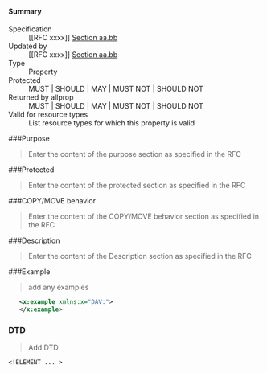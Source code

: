 <!-- --- title: property template -->

<div id="summary-box" markdown="1">
<h4>Summary</h4>

<dl>
<dt>Specification</dt>
<!-- insert the RFC number and the link to the original specification of this property -->
<dd markdown="1">[[RFC xxxx]]
<a href="http://tools.ietf.org/html/rfcxxxx#section-aa.bb">Section aa.bb</a>
</dd>
<dt>Updated by</dt>
<!-- insert the RFC number and the link to the updating specification or remove this section -->
<dd markdown="1">[[RFC xxxx]]
<a href="http://tools.ietf.org/html/rfcxxxx#section-aa.bb">Section aa.bb</a>
</dd>
<dt>Type</dt>
<dd markdown="1">Property
</dd>
<dt>Protected</dt>
<dd markdown="1">MUST | SHOULD | MAY | MUST NOT | SHOULD NOT
</dd>
<dt>Returned by allprop</dt>
<dd markdown="1">MUST | SHOULD | MAY | MUST NOT | SHOULD NOT
</dd>
<dt>Valid for resource types</dt>
<dd markdown="1">List resource types for which this property is valid
</dd>
</dl>

</div>

<!-- below is a list of common sections for property definitions. Adjust the list as needed. Don't forget to block-quote any text that's copied from the RFC -->

###Purpose
> Enter the content of the purpose section as specified in the RFC

###Protected
> Enter the content of the protected section as specified in the RFC

###COPY/MOVE behavior
> Enter the content of the COPY/MOVE behavior section as specified in the RFC

###Description
> Enter the content of the Description section as specified in the RFC

###Example
> add any examples
>
```xml
   <x:example xmlns:x="DAV:">
   </x:example>
```

### DTD
> Add DTD
```
<!ELEMENT ... >
```

